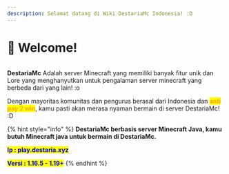```yaml
---
description: Selamat datang di Wiki DestariaMc Indonesia! :D
---
```


# 👋 Welcome!

<figure><img src=".gitbook/assets/Destariatext.jpg" alt=""><figcaption></figcaption></figure>

**DestariaMc** Adalah server Minecraft yang memiliki banyak fitur unik dan Lore yang menghanyutkan untuk pengalaman server minecraft yang berbeda dari yang lain! :o

Dengan mayoritas komunitas dan pengurus berasal dari Indonesia dan <mark style="color:orange;">**anti pay 2 win**</mark>, kamu pasti akan merasa nyaman bermain di server DestariaMc! :D

{% hint style="info" %}
**DestariaMc berbasis server Minecraft Java, kamu butuh Minecraft java untuk bermain di DestariaMc.**

<mark style="color:blue;">**Ip : play.destaria.xyz**</mark>

<mark style="color:blue;">**Versi : 1.16.5 - 1.19+**</mark>
{% endhint %}
